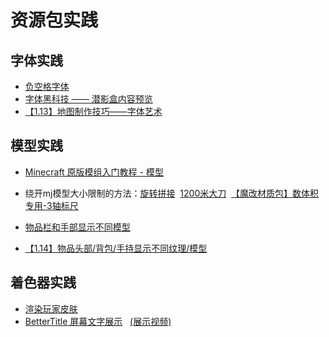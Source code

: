 # 资源包实践

## <span id="font">字体实践</span>
- [负空格字体](https://github.com/AmberWat/NegativeSpaceFont)
- [字体黑科技 —— 潜影盒内容预览](https://www.bilibili.com/video/av67508247)
- [【1.13】地图制作技巧——字体艺术](/save/835539.html)

## 模型实践
- [Minecraft 原版模组入门教程 - 模型](https://zhangshenxing.github.io/VanillaModTutorial/#%E6%A8%A1%E5%9E%8B)
- 绕开mj模型大小限制的方法：[旋转拼接](/save/637959.html)&nbsp;&nbsp;[1200米大刀](https://www.bilibili.com/video/av24626290/)&nbsp;&nbsp;[【魔改材质包】数体积专用-3轴标尺](https://www.bilibili.com/video/av39646162/)
 
- [物品栏和手部显示不同模型](https://github.com/ShockMicro/CorePerspectiveModels)
- [【1.14】物品头部/背包/手持显示不同纹理/模型](/save/833056.html)

## 着色器实践
- [渲染玩家皮肤](https://github.com/JNNGL/vanilla-shaders/tree/main/fancy_player_models)
- [BetterTitle 屏幕文字展示](https://github.com/Huoyuyuyu/BetterTitle)&nbsp;&nbsp;&nbsp;[(展示视频)](https://www.bilibili.com/video/BV1AcvyeyECH/) 